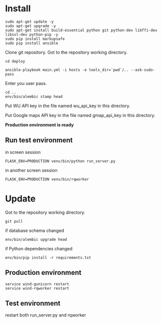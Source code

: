 # Install

    sudo apt-get update -y
    sudo apt-get upgrade -y
    sudo apt-get install build-essential python git python-dev libffi-dev libssl-dev python-pip -y
    sudo pip install markupsafe
    sudo pip install ansible

Clone git repository. Got to the repository working directory.

    cd deploy

    ansible-playbook main.yml -i hosts -e tools_dir=`pwd`/.. --ask-sudo-pass

Enter you user pass.

    cd ..
    env/bin/alembic stamp head

Put WU API key in the file named wu_api_key in this directory.

Put Google maps API key in the file named gmap_api_key in this directory.

**Production environment is ready**

## Run test environment

in screen session

    FLASK_ENV=PRODUCTION venv/bin/python run_server.py

in another screen session

    FLASK_ENV=PRODUCTION venv/bin/rqworker

# Update

Got to the repository working directory.

    git pull

if database schema changed

    env/bin/alembic upgrade head

if Python dependencies changed

    env/bin/pip install -r requirements.txt

## Production environment

    service wind-gunicorn restart
    service wind-rqworker restart

## Test environment

restart both run_server.py and rqworker

